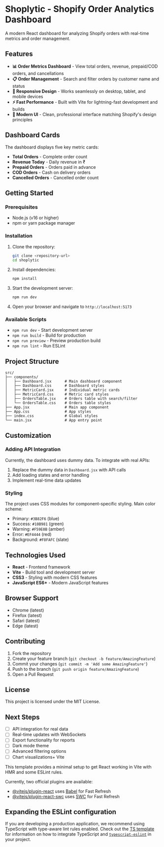 # Shoplytic - Shopify Order Analytics Dashboard

A modern React dashboard for analyzing Shopify orders with real-time metrics and order management.

## Features

- **📊 Order Metrics Dashboard** - View total orders, revenue, prepaid/COD orders, and cancellations
- **📋 Order Management** - Search and filter orders by customer name and status
- **📱 Responsive Design** - Works seamlessly on desktop, tablet, and mobile devices
- **⚡ Fast Performance** - Built with Vite for lightning-fast development and builds
- **🎨 Modern UI** - Clean, professional interface matching Shopify's design principles

## Dashboard Cards

The dashboard displays five key metric cards:
- **Total Orders** - Complete order count
- **Revenue Today** - Daily revenue in ₹
- **Prepaid Orders** - Orders paid in advance
- **COD Orders** - Cash on delivery orders
- **Cancelled Orders** - Cancelled order count

## Getting Started

### Prerequisites

- Node.js (v16 or higher)
- npm or yarn package manager

### Installation

1. Clone the repository:
   ```bash
   git clone <repository-url>
   cd shoplytic
   ```

2. Install dependencies:
   ```bash
   npm install
   ```

3. Start the development server:
   ```bash
   npm run dev
   ```

4. Open your browser and navigate to `http://localhost:5173`

### Available Scripts

- `npm run dev` - Start development server
- `npm run build` - Build for production
- `npm run preview` - Preview production build
- `npm run lint` - Run ESLint

## Project Structure

```
src/
├── components/
│   ├── Dashboard.jsx      # Main dashboard component
│   ├── Dashboard.css      # Dashboard styles
│   ├── MetricCard.jsx     # Individual metric cards
│   ├── MetricCard.css     # Metric card styles
│   ├── OrdersTable.jsx    # Orders table with search/filter
│   └── OrdersTable.css    # Orders table styles
├── App.jsx                # Main app component
├── App.css                # App styles
├── index.css              # Global styles
└── main.jsx               # App entry point
```

## Customization

### Adding API Integration

Currently, the dashboard uses dummy data. To integrate with real APIs:

1. Replace the dummy data in `Dashboard.jsx` with API calls
2. Add loading states and error handling
3. Implement real-time data updates

### Styling

The project uses CSS modules for component-specific styling. Main color scheme:
- Primary: `#3B82F6` (blue)
- Success: `#10B981` (green)
- Warning: `#F59E0B` (amber)
- Error: `#EF4444` (red)
- Background: `#F8FAFC` (slate)

## Technologies Used

- **React** - Frontend framework
- **Vite** - Build tool and development server
- **CSS3** - Styling with modern CSS features
- **JavaScript ES6+** - Modern JavaScript features

## Browser Support

- Chrome (latest)
- Firefox (latest)
- Safari (latest)
- Edge (latest)

## Contributing

1. Fork the repository
2. Create your feature branch (`git checkout -b feature/AmazingFeature`)
3. Commit your changes (`git commit -m 'Add some AmazingFeature'`)
4. Push to the branch (`git push origin feature/AmazingFeature`)
5. Open a Pull Request

## License

This project is licensed under the MIT License.

## Next Steps

- [ ] API integration for real data
- [ ] Real-time updates with WebSockets
- [ ] Export functionality for reports
- [ ] Dark mode theme
- [ ] Advanced filtering options
- [ ] Chart visualizations+ Vite

This template provides a minimal setup to get React working in Vite with HMR and some ESLint rules.

Currently, two official plugins are available:

- [@vitejs/plugin-react](https://github.com/vitejs/vite-plugin-react/blob/main/packages/plugin-react) uses [Babel](https://babeljs.io/) for Fast Refresh
- [@vitejs/plugin-react-swc](https://github.com/vitejs/vite-plugin-react/blob/main/packages/plugin-react-swc) uses [SWC](https://swc.rs/) for Fast Refresh

## Expanding the ESLint configuration

If you are developing a production application, we recommend using TypeScript with type-aware lint rules enabled. Check out the [TS template](https://github.com/vitejs/vite/tree/main/packages/create-vite/template-react-ts) for information on how to integrate TypeScript and [`typescript-eslint`](https://typescript-eslint.io) in your project.
